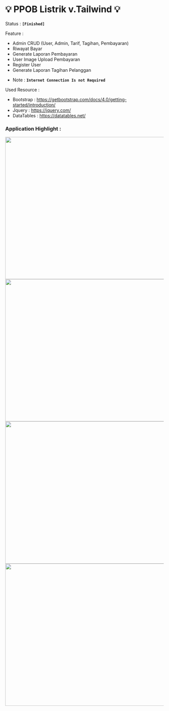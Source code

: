 <h1>&#x1F4A1; PPOB Listrik v.Tailwind &#x1F4A1;</h1>

Status : <b>`[Finished]`</b>

Feature :

- Admin CRUD (User, Admin, Tarif, Tagihan, Pembayaran)
- Riwayat Bayar
- Generate Laporan Pembayaran
- User Image Upload Pembayaran
- Register User
- Generate Laporan Tagihan Pelanggan

* Note : <b>`Internet Connection Is not Required`</b>

Used Resource :

- Bootstrap : https://getbootstrap.com/docs/4.0/getting-started/introduction/
- Jquery : https://jquery.com/
- DataTables : https://datatables.net/

<h3> <b> Application Highlight :</b> </h3>

<img src="https://gitlab.com/ShinyQ_11/ukk_ppob/raw/master/ss/login.PNG"
height="450px" width="1000px">
<img src="https://gitlab.com/ShinyQ_11/ukk_ppob/raw/master/ss/dash.PNG"
height="450px" width="1000px">
<img src="https://gitlab.com/ShinyQ_11/ukk_ppob/raw/master/ss/bayar.PNG"
height="450px" width="1000px">
<img src="https://gitlab.com/ShinyQ_11/ukk_ppob/raw/master/ss/generate.PNG"
height="450px" width="1000px">
